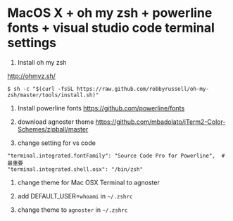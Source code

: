 # MacOS X + oh my zsh + powerline fonts + visual studio code terminal settings

1. Install oh my zsh

http://ohmyz.sh/

```
$ sh -c "$(curl -fsSL https://raw.github.com/robbyrussell/oh-my-zsh/master/tools/install.sh)"
```

1. Install powerline fonts
https://github.com/powerline/fonts

1. download agnoster theme
https://github.com/mbadolato/iTerm2-Color-Schemes/zipball/master

1. change setting for vs code
```
"terminal.integrated.fontFamily": "Source Code Pro for Powerline",  # 最重要
"terminal.integrated.shell.osx": "/bin/zsh"
```

1. change theme for Mac OSX Terminal to agnoster

1. add DEFAULT_USER=`whoami` in `~/.zshrc`

1. change theme to `agnoster` in `~/.zshrc`